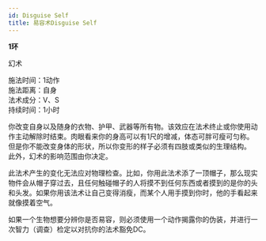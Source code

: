 ```yaml
---
id: Disguise Self
title: 易容术Disguise Self
---
```


**1环**

幻术

施法时间：1动作  
施法距离：自身  
法术成分：V、S  
持续时间：1小时  


你改变自身以及随身的衣物、护甲、武器等所有物。该效应在法术终止或你使用动作主动解除时结束。肉眼看来你的身高可以有1尺的增减，体态可胖可瘦可匀称。但是你不能改变身体的形状，所以你变形的样子必须有四肢或类似的生理结构。
此外，幻术的影响范围由你决定。


此法术产生的变化无法应对物理检查。比如，你用此法术添了一顶帽子，那么现实物件会从帽子穿过去，且任何触碰帽子的人将摸不到任何东西或者摸到的是你的头和头发。如果你用该法术让自己变得消瘦，而某个人用手摸到你时，他的手看起来就像摸着空气。


如果一个生物想要分辨你是否易容，则必须使用一个动作揭露你的伪装，并进行一次智力（调查）检定以对抗你的法术豁免DC。
